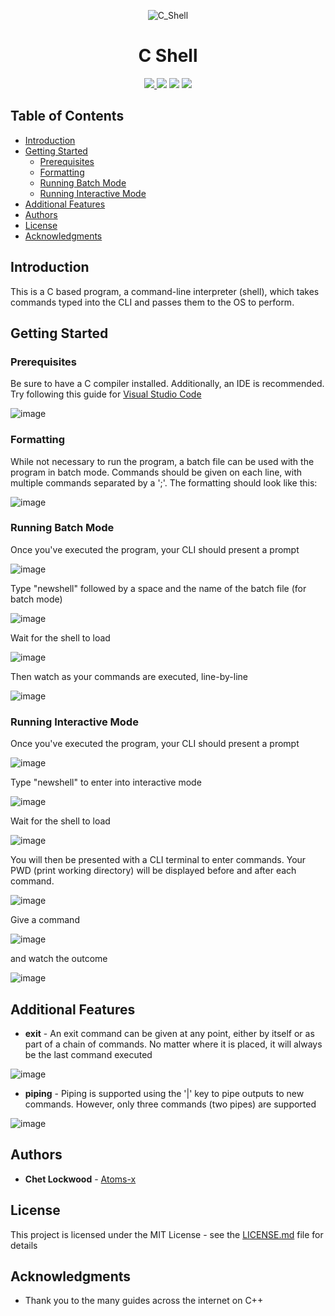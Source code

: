 <p align="center">
  <img alt="C_Shell" src="https://github.com/SgtR0ck/C_Shell/assets/8111664/e9c828ef-2ae7-435f-9cf0-be856ef51830"
</p>
<h1 align="center"> 
  C Shell 
</h1>

<p align="center">
  <a href="https://github.com/SgtR0ck/City_Simulator">
    <img src="https://img.shields.io/badge/version-1.0.0-green.svg?style=plastic">
  </a>
  <img src="https://img.shields.io/badge/language-C-%2300599C.svg?style=plastic&logo=C">
  <img src="https://img.shields.io/badge/code%20style-ANSI-orange.svg?style=plastic">
  <a href="https://github.com/SgtR0ck/City_Simulator/blob/main/LICENSE.md">
    <img src="https://img.shields.io/badge/license-MIT-green.svg?style=plastic">
  </a>
</p>

## Table of Contents
  - [Introduction](#introduction)
  - [Getting Started](#getting-started)
    - [Prerequisites](#prerequisites)
    - [Formatting](#formatting)
    - [Running Batch Mode](#running-batch-mode)
    - [Running Interactive Mode](#running-interactive-mode)
  - [Additional Features](#additional-features)
  - [Authors](#authors)
  - [License](#license)
  - [Acknowledgments](#acknowledgments)


## Introduction

This is a C based program, a command-line interpreter (shell), which takes commands typed into the CLI and passes them to the OS to perform.

## Getting Started

### Prerequisites

Be sure to have a C compiler installed. Additionally, an IDE is recommended.
Try following this guide for [Visual Studio Code](https://code.visualstudio.com/docs/languages/cpp)

![image](https://github.com/SgtR0ck/City_Simulator/assets/8111664/73855d8b-0999-4c9b-8434-73d49ee4a338)

### Formatting

While not necessary to run the program, a batch file can be used with the program in batch mode. Commands should be given on each line, with multiple commands separated by a ';'. The formatting should look like this:

![image](https://github.com/SgtR0ck/C_Shell/assets/8111664/57cdbc7b-f9e1-4c84-ba12-381da86191da)

### Running Batch Mode

Once you've executed the program, your CLI should present a prompt 

![image](https://github.com/SgtR0ck/C_Shell/assets/8111664/22bb578b-2dc9-4c7f-b501-6b068020fc1a)

Type "newshell" followed by a space and the name of the batch file (for batch mode)

![image](https://github.com/SgtR0ck/C_Shell/assets/8111664/e53964e0-ec48-44c0-a85b-d62cf54d597a)

Wait for the shell to load

![image](https://github.com/SgtR0ck/C_Shell/assets/8111664/28b9ccda-2988-4fd2-94d6-96f4fd74f7ba)

Then watch as your commands are executed, line-by-line

![image](https://github.com/SgtR0ck/C_Shell/assets/8111664/07ba3eb4-ce2e-476f-97bf-e0ad392a8f04)

### Running Interactive Mode

Once you've executed the program, your CLI should present a prompt 

![image](https://github.com/SgtR0ck/C_Shell/assets/8111664/22bb578b-2dc9-4c7f-b501-6b068020fc1a)

Type "newshell" to enter into interactive mode

![image](https://github.com/SgtR0ck/C_Shell/assets/8111664/5267297a-5a0c-4bea-9c6b-f2fd7986eacb)

Wait for the shell to load

![image](https://github.com/SgtR0ck/C_Shell/assets/8111664/28b9ccda-2988-4fd2-94d6-96f4fd74f7ba)

You will then be presented with a CLI terminal to enter commands. Your PWD (print working directory) will be displayed before and after each command.

![image](https://github.com/SgtR0ck/C_Shell/assets/8111664/55afb803-1ba9-4dc6-8c7e-04ff6953130a)

Give a command

![image](https://github.com/SgtR0ck/C_Shell/assets/8111664/8d271483-cdad-4dde-bdb0-7ef7b28ea1f2)

and watch the outcome

![image](https://github.com/SgtR0ck/C_Shell/assets/8111664/db6704e7-6c54-488f-90cc-7b071b4a5a34)

## Additional Features

* **exit** - An exit command can be given at any point, either by itself or as part of a chain of commands. No matter where it is placed, it will always be the last command executed

![image](https://github.com/SgtR0ck/C_Shell/assets/8111664/94ac9215-86f1-4a66-af5e-e096325fce37)

* **piping** - Piping is supported using the '|' key to pipe outputs to new commands. However, only three commands (two pipes) are supported

![image](https://github.com/SgtR0ck/C_Shell/assets/8111664/a4ebd695-a34c-4a8e-9b30-1d2fc562bbfb)

## Authors

* **Chet Lockwood** - [Atoms-x](https://github.com/Atoms-x)

## License

This project is licensed under the MIT License - see the [LICENSE.md](https://github.com/SgtR0ck/C_Shell/blob/main/LICENSE.md) file for details

## Acknowledgments

* Thank you to the many guides across the internet on C++

